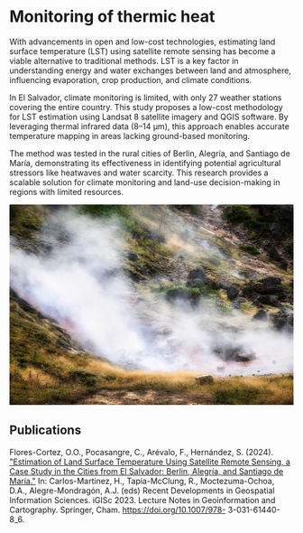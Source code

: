 # Monitoring of thermic heat

With advancements in open and low-cost technologies, estimating land surface temperature (LST) using satellite remote sensing has become a viable alternative to traditional methods. LST is a key factor in understanding energy and water exchanges between land and atmosphere, influencing evaporation, crop production, and climate conditions.

In El Salvador, climate monitoring is limited, with only 27 weather stations covering the entire country. This study proposes a low-cost methodology for LST estimation using Landsat 8 satellite imagery and QGIS software. By leveraging thermal infrared data (8–14 μm), this approach enables accurate temperature mapping in areas lacking ground-based monitoring.

The method was tested in the rural cities of Berlin, Alegría, and Santiago de María, demonstrating its effectiveness in identifying potential agricultural stressors like heatwaves and water scarcity. This research provides a scalable solution for climate monitoring and land-use decision-making in regions with limited resources.

![thermal.jpg](../images_index/thermal.jpg)

## Publications

Flores-Cortez, O.O., Pocasangre, C., Arévalo, F., Hernández, S. (2024). ["Estimation
of Land Surface Temperature Using Satellite Remote Sensing, a Case Study in the
Cities from El Salvador: Berlin, Alegría, and Santiago de María."](https://www.researchgate.net/publication/385633564_Estimation_of_Land_Surface_Temperature_Using_Satellite_Remote_Sensing_a_Case_Study_in_the_Cities_from_El_Salvador_Berlin_Alegria_and_Santiago_de_Maria) In: Carlos-Martinez,
H., Tapia-McClung, R., Moctezuma-Ochoa, D.A., Alegre-Mondragón, A.J. (eds)
Recent Developments in Geospatial Information Sciences. iGISc 2023. Lecture Notes
in Geoinformation and Cartography. Springer, Cham. https://doi.org/10.1007/978-
3-031-61440-8_6.
